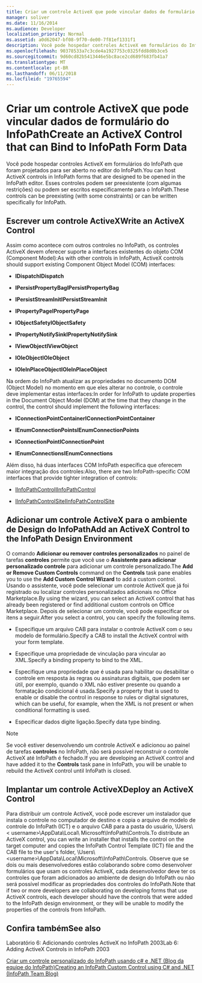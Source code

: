 ```yaml
---
title: Criar um controle ActiveX que pode vincular dados de formulário do InfoPath
manager: soliver
ms.date: 11/16/2014
ms.audience: Developer
localization_priority: Normal
ms.assetid: a0d62047-bf08-9f70-de00-7f81ef1331f1
description: Você pode hospedar controles ActiveX em formulários do InfoPath que foram projetados para ser aberto no editor do InfoPath. Esses controles podem ser preexistente (com algumas restrições) ou podem ser escritos especificamente para o InfoPath.
ms.openlocfilehash: 90378533a7c3cde4a1927753c0325fdd8d0b3ce5
ms.sourcegitcommit: 9d60cd82b5413446e5bc8ace2cd689f683fb41a7
ms.translationtype: MT
ms.contentlocale: pt-BR
ms.lasthandoff: 06/11/2018
ms.locfileid: "19765594"
---
```

# <a name="create-an-activex-control-that-can-bind-to-infopath-form-data"></a><span data-ttu-id="0b3d9-104">Criar um controle ActiveX que pode vincular dados de formulário do InfoPath</span><span class="sxs-lookup"><span data-stu-id="0b3d9-104">Create an ActiveX Control that can Bind to InfoPath Form Data</span></span>

<span data-ttu-id="0b3d9-105">Você pode hospedar controles ActiveX em formulários do InfoPath que foram projetados para ser aberto no editor do InfoPath.</span><span class="sxs-lookup"><span data-stu-id="0b3d9-105">You can host ActiveX controls in InfoPath forms that are designed to be opened in the InfoPath editor.</span></span> <span data-ttu-id="0b3d9-106">Esses controles podem ser preexistente (com algumas restrições) ou podem ser escritos especificamente para o InfoPath.</span><span class="sxs-lookup"><span data-stu-id="0b3d9-106">These controls can be preexisting (with some constraints) or can be written specifically for InfoPath.</span></span>
  
## <a name="write-an-activex-control"></a><span data-ttu-id="0b3d9-107">Escrever um controle ActiveX</span><span class="sxs-lookup"><span data-stu-id="0b3d9-107">Write an ActiveX Control</span></span>

<span data-ttu-id="0b3d9-108">Assim como acontece com outros controles no InfoPath, os controles ActiveX devem oferecer suporte a interfaces existentes do objeto COM (Component Model):</span><span class="sxs-lookup"><span data-stu-id="0b3d9-108">As with other controls in InfoPath, ActiveX controls should support existing Component Object Model (COM) interfaces:</span></span>
  
- <span data-ttu-id="0b3d9-109">**IDispatch**</span><span class="sxs-lookup"><span data-stu-id="0b3d9-109">**IDispatch**</span></span>
    
- <span data-ttu-id="0b3d9-110">**IPersistPropertyBag**</span><span class="sxs-lookup"><span data-stu-id="0b3d9-110">**IPersistPropertyBag**</span></span>
    
- <span data-ttu-id="0b3d9-111">**IPersistStreamInit**</span><span class="sxs-lookup"><span data-stu-id="0b3d9-111">**IPersistStreamInit**</span></span>
    
- <span data-ttu-id="0b3d9-112">**IPropertyPage**</span><span class="sxs-lookup"><span data-stu-id="0b3d9-112">**IPropertyPage**</span></span>
    
- <span data-ttu-id="0b3d9-113">**IObjectSafety**</span><span class="sxs-lookup"><span data-stu-id="0b3d9-113">**IObjectSafety**</span></span>
    
- <span data-ttu-id="0b3d9-114">**IPropertyNotifySink**</span><span class="sxs-lookup"><span data-stu-id="0b3d9-114">**IPropertyNotifySink**</span></span>
    
- <span data-ttu-id="0b3d9-115">**IViewObject**</span><span class="sxs-lookup"><span data-stu-id="0b3d9-115">**IViewObject**</span></span>
    
- <span data-ttu-id="0b3d9-116">**IOleObject**</span><span class="sxs-lookup"><span data-stu-id="0b3d9-116">**IOleObject**</span></span>
    
- <span data-ttu-id="0b3d9-117">**IOleInPlaceObject**</span><span class="sxs-lookup"><span data-stu-id="0b3d9-117">**IOleInPlaceObject**</span></span>
    
<span data-ttu-id="0b3d9-118">Na ordem do InfoPath atualizar as propriedades no documento DOM (Object Model) no momento em que eles alterar no controle, o controle deve implementar estas interfaces:</span><span class="sxs-lookup"><span data-stu-id="0b3d9-118">In order for InfoPath to update properties in the Document Object Model (DOM) at the time that they change in the control, the control should implement the following interfaces:</span></span>
  
- <span data-ttu-id="0b3d9-119">**IConnectionPointContainer**</span><span class="sxs-lookup"><span data-stu-id="0b3d9-119">**IConnectionPointContainer**</span></span>
    
- <span data-ttu-id="0b3d9-120">**IEnumConnectionPoints**</span><span class="sxs-lookup"><span data-stu-id="0b3d9-120">**IEnumConnectionPoints**</span></span>
    
- <span data-ttu-id="0b3d9-121">**IConnectionPoint**</span><span class="sxs-lookup"><span data-stu-id="0b3d9-121">**IConnectionPoint**</span></span>
    
- <span data-ttu-id="0b3d9-122">**IEnumConnections**</span><span class="sxs-lookup"><span data-stu-id="0b3d9-122">**IEnumConnections**</span></span>
    
<span data-ttu-id="0b3d9-123">Além disso, há duas interfaces COM InfoPath específica que oferecem maior integração dos controles:</span><span class="sxs-lookup"><span data-stu-id="0b3d9-123">Also, there are two InfoPath-specific COM interfaces that provide tighter integration of controls:</span></span>
  
- [<span data-ttu-id="0b3d9-124">IInfoPathControl</span><span class="sxs-lookup"><span data-stu-id="0b3d9-124">IInfoPathControl</span></span>](http://msdn.microsoft.com/en-us/library/bb264625.aspx)
    
- [<span data-ttu-id="0b3d9-125">IInfoPathControlSite</span><span class="sxs-lookup"><span data-stu-id="0b3d9-125">IInfoPathControlSite</span></span>](http://msdn.microsoft.com/en-us/library/bb264627.aspx)
    
## <a name="add-an-activex-control-to-the-infopath-design-environment"></a><span data-ttu-id="0b3d9-126">Adicionar um controle ActiveX para o ambiente de Design do InfoPath</span><span class="sxs-lookup"><span data-stu-id="0b3d9-126">Add an ActiveX Control to the InfoPath Design Environment</span></span>

<span data-ttu-id="0b3d9-127">O comando **Adicionar ou remover controles personalizados** no painel de tarefas **controles** permite que você use o **Assistente para adicionar personalizado controle** para adicionar um controle personalizado.</span><span class="sxs-lookup"><span data-stu-id="0b3d9-127">The **Add or Remove Custom Controls** command on the **Controls** task pane enables you to use the **Add Custom Control Wizard** to add a custom control.</span></span> <span data-ttu-id="0b3d9-128">Usando o assistente, você pode selecionar um controle ActiveX que já foi registrado ou localizar controles personalizados adicionais no Office Marketplace.</span><span class="sxs-lookup"><span data-stu-id="0b3d9-128">By using the wizard, you can select an ActiveX control that has already been registered or find additional custom controls on Office Marketplace.</span></span> <span data-ttu-id="0b3d9-129">Depois de selecionar um controle, você pode especificar os itens a seguir.</span><span class="sxs-lookup"><span data-stu-id="0b3d9-129">After you select a control, you can specify the following items.</span></span> 
  
- <span data-ttu-id="0b3d9-130">Especifique um arquivo CAB para instalar o controle ActiveX com o seu modelo de formulário.</span><span class="sxs-lookup"><span data-stu-id="0b3d9-130">Specify a CAB to install the ActiveX control with your form template.</span></span>
    
- <span data-ttu-id="0b3d9-131">Especifique uma propriedade de vinculação para vincular ao XML.</span><span class="sxs-lookup"><span data-stu-id="0b3d9-131">Specify a binding property to bind to the XML.</span></span>
    
- <span data-ttu-id="0b3d9-132">Especifique uma propriedade que é usada para habilitar ou desabilitar o controle em resposta às regras ou assinaturas digitais, que podem ser útil, por exemplo, quando o XML não estiver presente ou quando a formatação condicional é usada.</span><span class="sxs-lookup"><span data-stu-id="0b3d9-132">Specify a property that is used to enable or disable the control in response to rules or digital signatures, which can be useful, for example, when the XML is not present or when conditional formatting is used.</span></span>
    
- <span data-ttu-id="0b3d9-133">Especificar dados digite ligação.</span><span class="sxs-lookup"><span data-stu-id="0b3d9-133">Specify data type binding.</span></span>
    
> [!NOTE]
> <span data-ttu-id="0b3d9-134">Se você estiver desenvolvendo um controle ActiveX e adicionou ao painel de tarefas **controles** no InfoPath, não será possível reconstruir o controle ActiveX até InfoPath é fechado.</span><span class="sxs-lookup"><span data-stu-id="0b3d9-134">If you are developing an ActiveX control and have added it to the **Controls** task pane in InfoPath, you will be unable to rebuild the ActiveX control until InfoPath is closed.</span></span> 
  
## <a name="deploy-an-activex-control"></a><span data-ttu-id="0b3d9-135">Implantar um controle ActiveX</span><span class="sxs-lookup"><span data-stu-id="0b3d9-135">Deploy an ActiveX Control</span></span>

<span data-ttu-id="0b3d9-136">Para distribuir um controle ActiveX, você pode escrever um instalador que instala o controle no computador de destino e copia o arquivo de modelo de controle do InfoPath (ICT) e o arquivo CAB para a pasta do usuário, \Users\\< username\>\AppData\Local\ Microsoft\InfoPath\Controls.</span><span class="sxs-lookup"><span data-stu-id="0b3d9-136">To distribute an ActiveX control, you can write an installer that installs the control on the target computer and copies the InfoPath Control Template (ICT) file and the CAB file to the user's folder, \Users\\<username\>\AppData\Local\Microsoft\InfoPath\Controls.</span></span> <span data-ttu-id="0b3d9-137">Observe que se dois ou mais desenvolvedores estão colaborando sobre como desenvolver formulários que usam os controles ActiveX, cada desenvolvedor deve ter os controles que foram adicionados ao ambiente de design do InfoPath ou não será possível modificar as propriedades dos controles do InfoPath.</span><span class="sxs-lookup"><span data-stu-id="0b3d9-137">Note that if two or more developers are collaborating on developing forms that use ActiveX controls, each developer should have the controls that were added to the InfoPath design environment, or they will be unable to modify the properties of the controls from InfoPath.</span></span>
  
## <a name="see-also"></a><span data-ttu-id="0b3d9-138">Confira também</span><span class="sxs-lookup"><span data-stu-id="0b3d9-138">See also</span></span>



<span data-ttu-id="0b3d9-139">Laboratório 6: Adicionando controles ActiveX no InfoPath 2003</span><span class="sxs-lookup"><span data-stu-id="0b3d9-139">Lab 6: Adding ActiveX Controls in InfoPath 2003</span></span>
  
[<span data-ttu-id="0b3d9-140">Criar um controle personalizado do InfoPath usando c# e .NET (Blog da equipe do InfoPath)</span><span class="sxs-lookup"><span data-stu-id="0b3d9-140">Creating an InfoPath Custom Control using C# and .NET (InfoPath Team Blog)</span></span>](http://blogs.msdn.com/infopath/archive/2005/04/15/creating-an-infopath-custom-control-using-c-and-net.aspx)


